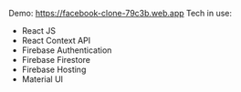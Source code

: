 Demo: https://facebook-clone-79c3b.web.app
Tech in use:

-   React JS
-   React Context API
-   Firebase Authentication
-   Firebase Firestore
-   Firebase Hosting
-   Material UI
